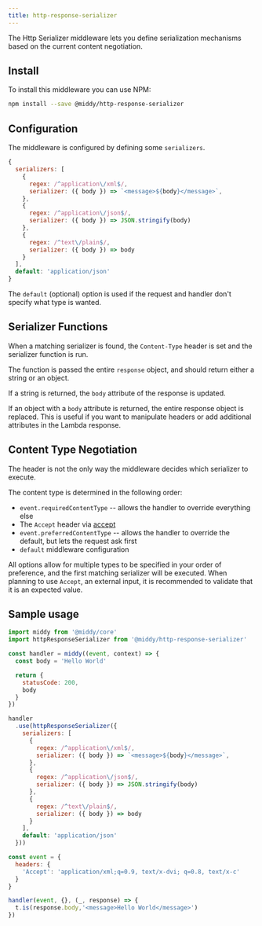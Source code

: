 ```yaml
---
title: http-response-serializer
---
```


The Http Serializer middleware lets you define serialization mechanisms based on the current content negotiation.


## Install

To install this middleware you can use NPM:

```bash npm2yarn
npm install --save @middy/http-response-serializer
```


## Configuration

The middleware is configured by defining some `serializers`.

```javascript
{
  serializers: [
    {
      regex: /^application\/xml$/,
      serializer: ({ body }) => `<message>${body}</message>`,
    },
    {
      regex: /^application\/json$/,
      serializer: ({ body }) => JSON.stringify(body)
    },
    {
      regex: /^text\/plain$/,
      serializer: ({ body }) => body
    }
  ],
  default: 'application/json'
}
```

The `default` (optional) option is used if the request and handler don't specify what type is wanted.


## Serializer Functions

When a matching serializer is found, the `Content-Type` header is set and the serializer function is run.

The function is passed the entire `response` object, and should return either a string or an object.

If a string is returned, the `body` attribute of the response is updated.

If an object with a `body` attribute is returned, the entire response object is replaced. This is useful if you want to manipulate headers or add additional attributes in the Lambda response.


## Content Type Negotiation

The header is not the only way the middleware decides which serializer to execute.

The content type is determined in the following order:

 * `event.requiredContentType` -- allows the handler to override everything else
 * The `Accept` header via [accept](https://www.npmjs.com/package/accept)
 * `event.preferredContentType` -- allows the handler to override the default, but lets the request ask first
 * `default` middleware configuration

All options allow for multiple types to be specified in your order of preference, and the first matching serializer will be executed.
When planning to use `Accept`, an external input, it is recommended to validate that it is an expected value.


## Sample usage

```javascript
import middy from '@middy/core'
import httpResponseSerializer from '@middy/http-response-serializer'

const handler = middy((event, context) => {
  const body = 'Hello World'

  return {
    statusCode: 200,
    body
  }
})

handler
  .use(httpResponseSerializer({
    serializers: [
      {
        regex: /^application\/xml$/,
        serializer: ({ body }) => `<message>${body}</message>`,
      },
      {
        regex: /^application\/json$/,
        serializer: ({ body }) => JSON.stringify(body)
      },
      {
        regex: /^text\/plain$/,
        serializer: ({ body }) => body
      }
    ],
    default: 'application/json'
  }))

const event = {
  headers: {
    'Accept': 'application/xml;q=0.9, text/x-dvi; q=0.8, text/x-c'
  }
}

handler(event, {}, (_, response) => {
  t.is(response.body,'<message>Hello World</message>')
})
```
